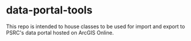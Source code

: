 # data-portal-tools

This repo is intended to house classes to be used for import and export to PSRC's data portal hosted on ArcGIS Online.  


